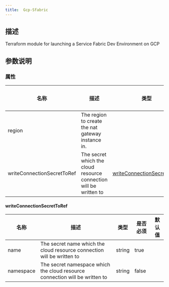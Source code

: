```yaml
---
title:  Gcp-Sfabric
---
```


## 描述

Terraform module for launching a Service Fabric Dev Environment on GCP

## 参数说明

### 属性  
 名称 | 描述 | 类型 | 是否必须 | 默认值 
------------|------------|------------|------------|------------
 region | The region to create the nat gateway instance in. |  | false |  
 writeConnectionSecretToRef | The secret which the cloud resource connection will be written to | [writeConnectionSecretToRef](#writeConnectionSecretToRef) | false |  


#### writeConnectionSecretToRef

 名称 | 描述 | 类型 | 是否必须 | 默认值 
 ------------ | ------------- | ------------- | ------------- | ------------- 
 name | The secret name which the cloud resource connection will be written to | string | true |  
 namespace | The secret namespace which the cloud resource connection will be written to | string | false |  
